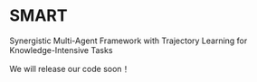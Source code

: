 # SMART
Synergistic Multi-Agent Framework with Trajectory Learning for Knowledge-Intensive Tasks

We will release our code soon！

